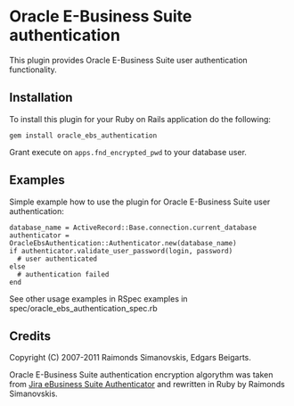 Oracle E-Business Suite authentication
======================================

This plugin provides Oracle E-Business Suite user authentication functionality.

## Installation

To install this plugin for your Ruby on Rails application do the following:

    gem install oracle_ebs_authentication

Grant execute on `apps.fnd_encrypted_pwd` to your database user.

## Examples

Simple example how to use the plugin for Oracle E-Business Suite user authentication:

    database_name = ActiveRecord::Base.connection.current_database
    authenticator = OracleEbsAuthentication::Authenticator.new(database_name)
    if authenticator.validate_user_password(login, password)
      # user authenticated
    else
      # authentication failed
    end

See other usage examples in RSpec examples in spec/oracle_ebs_authentication_spec.rb

## Credits

Copyright (C) 2007-2011 Raimonds Simanovskis, Edgars Beigarts.

Oracle E-Business Suite authentication encryption algorythm was taken from
[Jira eBusiness Suite Authenticator](http://code.google.com/p/jebusinessauth/) and
rewritten in Ruby by Raimonds Simanovskis.
